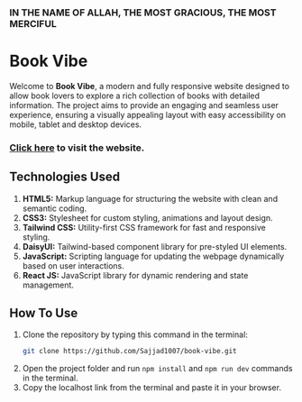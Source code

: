 ### IN THE NAME OF ALLAH, THE MOST GRACIOUS, THE MOST MERCIFUL

# Book Vibe

Welcome to **Book Vibe**, a modern and fully responsive website designed to allow book lovers to explore a rich collection of books with detailed information. The project aims to provide an engaging and seamless user experience, ensuring a visually appealing layout with easy accessibility on mobile, tablet and desktop devices.

### [Click here](https://book-vibe-by-sajjadur-rahman.netlify.app/) to visit the website.

## Technologies Used

1. **HTML5:** Markup language for structuring the website with clean and semantic coding.
2. **CSS3:** Stylesheet for custom styling, animations and layout design.
3. **Tailwind CSS:** Utility-first CSS framework for fast and responsive styling.
4. **DaisyUI:** Tailwind-based component library for pre-styled UI elements.
5. **JavaScript:** Scripting language for updating the webpage dynamically based on user interactions.
6. **React JS:** JavaScript library for dynamic rendering and state management.

## How To Use

1. Clone the repository by typing this command in the terminal:
   ```bash
   git clone https://github.com/Sajjad1007/book-vibe.git
   ```
2. Open the project folder and run `npm install` and `npm run dev` commands in the terminal.
3. Copy the localhost link from the terminal and paste it in your browser.
